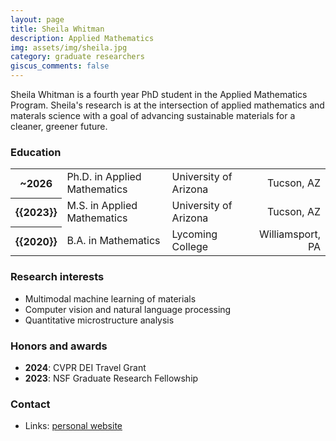 ```yaml
---
layout: page
title: Sheila Whitman
description: Applied Mathematics
img: assets/img/sheila.jpg
category: graduate researchers
giscus_comments: false
---
```


Sheila Whitman is a fourth year PhD student in the Applied Mathematics Program. Sheila's research is at the intersection of applied mathematics and materals science with a goal of advancing sustainable materials for a cleaner, greener future.

### Education

<div class="table-responsive">
    <table class="table table-sm table-borderless">
        <tr>
            <th scope="row">~2026</th>
            <td>Ph.D. in Applied Mathematics</td>
            <td>University of Arizona</td>
            <td align ="right">Tucson, AZ</td>
        </tr>
        <tr>
            <th scope="row">{{2023}}</th>
            <td>M.S. in Applied Mathematics</td>
            <td>University of Arizona</td>
            <td align ="right">Tucson, AZ</td>
        </tr>
        <tr>
            <th scope="row">{{2020}}</th>
            <td>B.A. in Mathematics </td>
            <td>Lycoming College</td>
            <td align ="right">Williamsport, PA</td>
        </tr>
    </table>
</div>

### Research interests

- Multimodal machine learning of materials
- Computer vision and natural language processing
- Quantitative microstructure analysis

### Honors and awards 

- **2024**: CVPR DEI Travel Grant
- **2023**: NSF Graduate Research Fellowship

### Contact

- Links: [personal website](https://whishei.github.io/)
